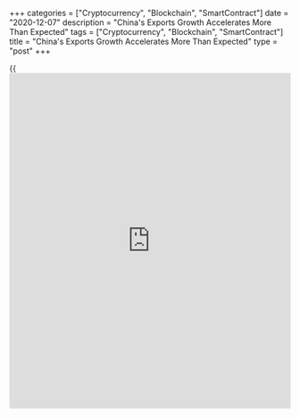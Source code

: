 +++
categories = ["Cryptocurrency", "Blockchain", "SmartContract"]
date = "2020-12-07"
description = "China's Exports Growth Accelerates More Than Expected"
tags = ["Cryptocurrency", "Blockchain", "SmartContract"]
title = "China's Exports Growth Accelerates More Than Expected"
type = "post"
+++

{{<iframe id="large-banner" src="https://www.bounty.group/#slide=4.0" width="100%" height="600" scrolling="no" style="border: 0px solid rgb(216, 221, 230); border-radius: 3px;">}}

China's exports growth accelerated more-than-expected in November driven
by strong demand for electronic goods and medical equipments, official
data revealed Monday.

Exports advanced 21.1 percent on a yearly basis in November, the General
Administration of Customs reported. This was the biggest growth since
February 2018.

Economists had forecast shipments to grow 12 percent after rising 11.4
percent in October.

At the same time, imports grew moderately by 4.5 percent annually, which
was faster than the 6.1 percent increase expected by economists but
slower than the 4.7 percent increase logged in October.

As a result, the trade surplus increased to $75.4 billion in November.
Economists had forecast the surplus to fall to $53.5 billion from $58.44
billion in the previous month.

China's trade surplus with the United States was $37.42 billion in
November.

According to Purchasing Managers' survey, China's manufacturing sector
grew the most in a decade in November. Orders for manufactured goods
continued to grow led by firmer domestic demand. Growth in new export
work was not as marked as that seen for total orders.

Last week, the Organisation for Economic Cooperation and Development
said the activity in China would to return to its past trajectory, with
growth of 8 percent in 2021 and 4.9 percent in 2022.

For comments and feedback [contact](https://www.playgroundfx.com/contact/): editorial@rtt[news](https://www.letsplayfx.com/blog/forex-news-website/).com

[Economic News][1]

 **What parts of the world are seeing the best (and worst) economic
performances lately? Click[here][2] to check out our [Econ Scorecard][2]
and find out! See up-to-the-moment [ranking](https://www.playgroundfx.com/blog/crypto-exchange-ranking/)s for the best and worst
performers in [GDP][3], [unemployment rate][4], [inflation][2] and much
more.**

   1. www.rtt[news](https://www.letsplayfx.com/blog/forex-news-website/).com/Content/EconomicNews.aspx
   2. www.rtt[news](https://www.letsplayfx.com/blog/forex-news-website/).com/economic-scorecard/world-rank/CPI/highest-performance.aspx
   3. www.rtt[news](https://www.letsplayfx.com/blog/forex-news-website/).com/economic-scorecard/world-rank/GDP/highest-performance.aspx
   4. www.rtt[news](https://www.letsplayfx.com/blog/forex-news-website/).com/economic-scorecard/world-rank/unemployment-rate/lowest-performance.aspx